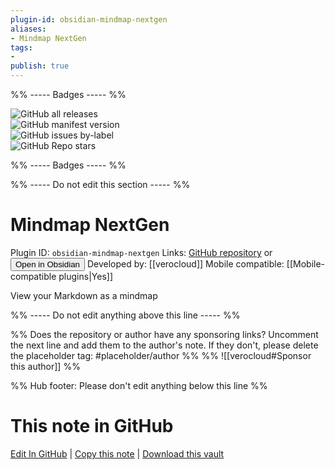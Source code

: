 ```yaml
---
plugin-id: obsidian-mindmap-nextgen
aliases:
- Mindmap NextGen
tags: 
- 
publish: true
---
```


%% ----- Badges ----- %%

![GitHub all releases](https://img.shields.io/github/downloads/verocloud/obsidian-mindmap-nextgen/total?color=573E7A&logo=github&style=for-the-badge)   
![GitHub manifest version](https://img.shields.io/github/manifest-json/v/verocloud/obsidian-mindmap-nextgen?color=573E7A&logo=github&style=for-the-badge)   
![GitHub issues by-label](https://img.shields.io/github/issues/verocloud/obsidian-mindmap-nextgen/help%20wanted?color=573E7A&logo=github&style=for-the-badge)   
![GitHub Repo stars](https://img.shields.io/github/stars/verocloud/obsidian-mindmap-nextgen?color=573E7A&logo=github&style=for-the-badge)

%% ----- Badges ----- %%

%% ----- Do not edit this section ----- %%

# Mindmap NextGen

Plugin ID: `obsidian-mindmap-nextgen`
Links: [GitHub repository](https://github.com/verocloud/obsidian-mindmap-nextgen) or [<button id=HH>Open in Obsidian</button>](obsidian://show-plugin?id=obsidian-mindmap-nextgen)
Developed by: [[verocloud]]
Mobile compatible: [[Mobile-compatible plugins|Yes]]

View your Markdown as a mindmap

%% ----- Do not edit anything above this line ----- %% 

%% Does the repository or author have any sponsoring links? Uncomment the next line and add them to the author's note. If they don't, please delete the placeholder tag: #placeholder/author %%
%% ![[verocloud#Sponsor this author]] %%

%% Hub footer: Please don't edit anything below this line %%

# This note in GitHub

<span class="git-footer">[Edit In GitHub](https://github.dev/obsidian-community/obsidian-hub/blob/main/02%20-%20Community%20Expansions/02.05%20All%20Community%20Expansions/Plugins/obsidian-mindmap-nextgen.md "git-hub-edit-note") | [Copy this note](https://raw.githubusercontent.com/obsidian-community/obsidian-hub/main/02%20-%20Community%20Expansions/02.05%20All%20Community%20Expansions/Plugins/obsidian-mindmap-nextgen.md "git-hub-copy-note") | [Download this vault](https://github.com/obsidian-community/obsidian-hub/archive/refs/heads/main.zip "git-hub-download-vault") </span>
